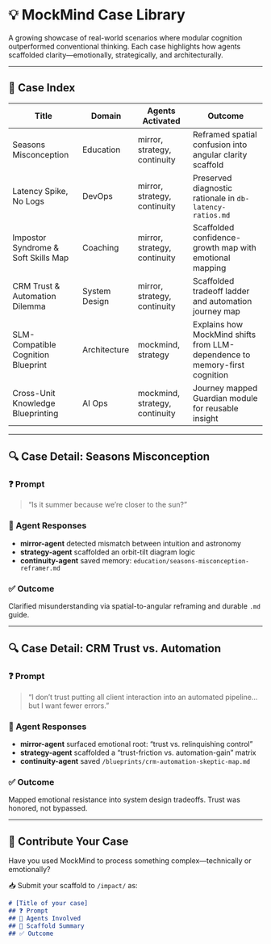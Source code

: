 # 💡 MockMind Case Library

A growing showcase of real-world scenarios where modular cognition outperformed conventional thinking. Each case highlights how agents scaffolded clarity—emotionally, strategically, and architecturally.

---

## 🧠 Case Index

| Title                                 | Domain         | Agents Activated                     | Outcome |
|---------------------------------------|----------------|--------------------------------------|---------|
| Seasons Misconception                 | Education      | mirror, strategy, continuity         | Reframed spatial confusion into angular clarity scaffold |
| Latency Spike, No Logs                | DevOps         | mirror, strategy, continuity         | Preserved diagnostic rationale in `db-latency-ratios.md` |
| Impostor Syndrome & Soft Skills Map   | Coaching       | mirror, strategy, continuity         | Scaffolded confidence-growth map with emotional mapping |
| CRM Trust & Automation Dilemma        | System Design  | mirror, strategy, continuity         | Scaffolded tradeoff ladder and automation journey map |
| SLM-Compatible Cognition Blueprint | Architecture   | mockmind, strategy            | Explains how MockMind shifts from LLM-dependence to memory-first cognition |
| Cross-Unit Knowledge Blueprinting     | AI Ops         | mockmind, strategy, continuity       | Journey mapped Guardian module for reusable insight |

---

## 🔍 Case Detail: Seasons Misconception

### ❓ Prompt
> “Is it summer because we’re closer to the sun?”

### 🧠 Agent Responses
- **mirror-agent** detected mismatch between intuition and astronomy  
- **strategy-agent** scaffolded an orbit-tilt diagram logic  
- **continuity-agent** saved memory: `education/seasons-misconception-reframer.md`

### ✅ Outcome
Clarified misunderstanding via spatial-to-angular reframing and durable `.md` guide.

---

## 🔍 Case Detail: CRM Trust vs. Automation

### ❓ Prompt
> “I don’t trust putting all client interaction into an automated pipeline... but I want fewer errors.”

### 🧠 Agent Responses
- **mirror-agent** surfaced emotional root: “trust vs. relinquishing control”  
- **strategy-agent** scaffolded a “trust-friction vs. automation-gain” matrix  
- **continuity-agent** saved `/blueprints/crm-automation-skeptic-map.md`

### ✅ Outcome
Mapped emotional resistance into system design tradeoffs. Trust was honored, not bypassed.

---

## 📘 Contribute Your Case

Have you used MockMind to process something complex—technically or emotionally?

📥 Submit your scaffold to `/impact/` as:

```markdown
# [Title of your case]
## ❓ Prompt
## 🧠 Agents Involved
## 🧠 Scaffold Summary
## ✅ Outcome
